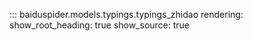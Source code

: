 ::: baiduspider.models.typings.typings_zhidao
    rendering:
      show_root_heading: true
      show_source: true
